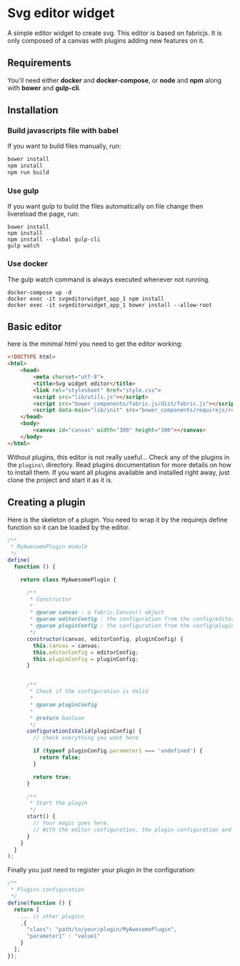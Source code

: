 Svg editor widget
=================

A simple editor widget to create svg.
This editor is based on fabricjs.
It is only composed of a canvas with plugins adding new features on it.

Requirements
------------

You'll need either **docker** and **docker-compose**, or **node** and **npm** along with **bower** and **gulp-cli**.

Installation
------------

### Build javascripts file with babel

If you want to build files manually, run:

```bash
bower install
npm install
npm run build
```

### Use gulp

If you want gulp to build the files automatically on file change then livereload the page, run:

```
bower install
npm install
npm install --global gulp-cli
gulp watch
```

### Use docker

The gulp watch command is always executed whenever not running.

```
docker-compose up -d
docker exec -it svgeditorwidget_app_1 npm install
docker exec -it svgeditorwidget_app_1 bower install --allow-root
```

Basic editor
------------

here is the minimal html you need to get the editor working:

```html
<!DOCTYPE html>
<html>
    <head>
        <meta charset="utf-8">
        <title>Svg widget editor</title>
        <link rel="stylesheet" href="style.css">
        <script src="lib/utils.js"></script>
        <script src="bower_components/fabric.js/dist/fabric.js"></script>
        <script data-main="lib/init" src="bower_components/requirejs/require.js"></script>
    </head>
    <body>
        <canvas id="canvas" width="300" height="300"></canvas>
    </body>
</html>
```

Without plugins, this editor is not really useful... Check any of the plugins in the `plugins\` directory. Read plugins documentation for more details on how to install them. If you want all plugins available and installed right away, just clone the project and start it as it is.

Creating a plugin
------------------

Here is the skeleton of a plugin. You need to wrap it by the requirejs define function so it can be loaded by the editor.

```js
/**
 * MyAwesomePlugin module
 */
define(
  function () {

    return class MyAwesomePlugin {

      /**
       * Constructor
       *
       * @param canvas : a fabric.Canvas() object
       * @param editorConfig : the configuration from the config/editor.js file
       * @param pluginConfig : the configuration from the config/plugin.js file
       */
      constructor(canvas, editorConfig, pluginConfig) {
        this.canvas = canvas;
        this.editorConfig = editorConfig;
        this.pluginConfig = pluginConfig;
      }


      /**
       * Check if the configuration is Valid
       *
       * @param pluginConfig
       *
       * @return boolean
       */
      configurationIsValid(pluginConfig) {
        // check everything you want here

        if (typeof pluginConfig.parameter1 === 'undefined') {
          return false;
        }

        return true;
      }

      /**
       * Start the plugin
       */
      start() {
        // Your magic goes here.
        // With the editor configuration, the plugin configuration and the canvas, do whatever you want to add features on the canvas
      }
    }
  }
);
```

Finally you just need to register your plugin in the configuration:

```js
/**
 * Plugins configuration
 */
define(function () {
  return [
    ... // other plugins
    ,{
      "class": "path/to/your/plugin/MyAwesomePlugin",
      "parameter1" : "value1"
    }
  ];
});
```

